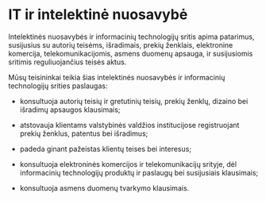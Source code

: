 # IT ir intelektinė nuosavybė

Intelektinės nuosavybės ir informacinių technologijų sritis apima patarimus, susijusius su autorių teisėms, išradimais, prekių ženklais, elektronine komercija, telekomunikacijomis, asmens duomenų apsauga, ir susijusiomis sritimis reguliuojančius teisės aktus.

Mūsų teisininkai teikia šias intelektinės nuosavybės ir informacinių technologijų srities paslaugas:

- konsultuoja autorių teisių ir gretutinių teisių, prekių ženklų, dizaino bei išradimų apsaugos klausimais;

- atstovauja klientams valstybinės valdžios institucijose registruojant prekių ženklus, patentus bei išradimus;

- padeda ginant pažeistas klientų teises bei interesus;

- konsultuoja elektroninės komercijos ir telekomunikacijų srityje, dėl informacinių technologijų produktų ir paslaugų bei susijusiais klausimais;

- konsultuoja asmens duomenų tvarkymo klausimais.
